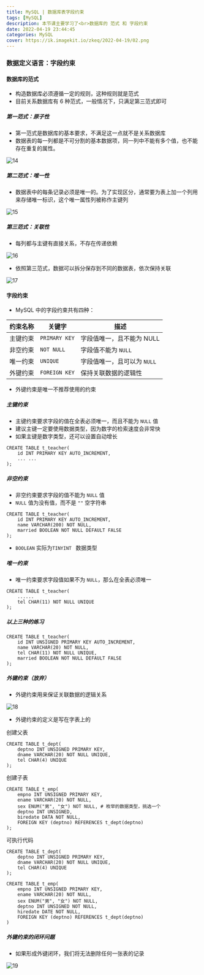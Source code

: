 ```yaml
---
title: MySQL | 数据库表字段约束
tags: [MySQL]
description: 本节课主要学习了<br>数据库的 范式 和 字段约束
date: 2022-04-19 23:44:45
categories: MySQL
cover: https://ik.imagekit.io/zkeq/2022-04-19/02.png
---
```


### 数据定义语言：字段约束

#### 数据库的范式

- 构造数据库必须遵循一定的规则，这种规则就是范式
- 目前关系数据库有 6 种范式，一般情况下，只满足第三范式即可

##### 第一范式：原子性

- 第一范式是数据库的基本要求，不满足这一点就不是关系数据库
- 数据表的每一列都是不可分割的基本数据项，同一列中不能有多个值，也不能存在重复的属性。

![14](https://ik.imagekit.io/zkeq/2022-04-19/14.png)

##### 第二范式：唯一性

- 数据表中的每条记录必须是唯一的。为了实现区分，通常要为表上加一个列用来存储唯一标识，这个唯一属性列被称作主键列

![15](https://ik.imagekit.io/zkeq/2022-04-19/15.png)

##### 第三范式：关联性

- 每列都与主键有直接关系，不存在传递依赖

![16](https://ik.imagekit.io/zkeq/2022-04-19/16.png)

- 依照第三范式，数据可以拆分保存到不同的数据表，依次保持关联

![17](https://ik.imagekit.io/zkeq/2022-04-19/17.png)

#### 字段约束

- MySQL 中的字段约束共有四种：

| 约束名称 | 关键字        | 描述                        |
| -------- | ------------- | --------------------------- |
| 主键约束 | `PRIMARY KEY` | 字段值唯一，且不能为 NULL   |
| 非空约束 | `NOT NULL`    | 字段值不能为 `NULL`         |
| 唯一约束 | `UNIQUE`      | 字段值唯一，且可以为 `NULL` |
| 外键约束 | `FOREIGN KEY` | 保持关联数据的逻辑性        |

- 外键约束是唯一不推荐使用的约束

##### 主键约束

- 主键约束要求字段的值在全表必须唯一，而且不能为 `NULL` 值
- 建议主键一定要使用数据类型，因为数字的检索速度会非常快
- 如果主键是数字类型，还可以设置自动增长

```mysql
CREATE TABLE t_teacher(
	id INT PRIMARY KEY AUTO_INCREMENT,
	... ...
);
```

##### 非空约束

- 非空约束要求字段的值不能为 `NULL` 值
- `NULL` 值为没有值，而不是  `""` 空字符串

```mysql
CREATE TABLE t_teacher(
	id INT PRIMARY KEY AUTO_INCREMENT,
	name VARCHAR(200) NOT NULL,
	married BOOLEAN NOT NULL DEFAULT FALSE
);
```

- `BOOLEAN` 实际为`TINYINT ` 数据类型

##### 唯一约束

- 唯一约束要求字段值如果不为 `NULL`，那么在全表必须唯一

```mysql
CREATE TABLE t_teacher(
	......
	tel CHAR(11) NOT NULL UNIQUE
);
```

##### 以上三种的练习

```mysql
CREATE TABLE t_teacher(
	id INT UNSIGNED PRIMARY KEY AUTO_INCREMENT,
	name VARCHAR(20) NOT NULL,
	tel CHAR(11) NOT NULL UNIQUE,
	married BOOLEAN NOT NULL DEFAULT FALSE
);	
```

##### 外键约束（放弃）

- 外键约束用来保证关联数据的逻辑关系

![18](https://ik.imagekit.io/zkeq/2022-04-19/18.png)

- 外键约束的定义是写在字表上的

创建父表

```mysql
CREATE TABLE t_dept(
	deptno INT UNSIGNED PRIMARY KEY,
	dname VARCHAR(20) NOT NULL UNIQUE,
	tel CHAR(4) UNIQUE
);
```

创建子表

```mysql
CREATE TABLE t_emp(
	empno INT UNSIGNED PRIMARY KEY,
	ename VARCHAR(20) NOT NULL,
	sex ENUM("男", "女") NOT NULL, # 枚举的数据类型，挑选一个
	deptno INT UNSIGNED,
	biredate DATA NOT NULL,
	FOREIGN KEY (deptno) REFERENCES t_dept(deptno)
);
```

可执行代码

```mysql
CREATE TABLE t_dept(
	deptno INT UNSIGNED PRIMARY KEY,
	dname VARCHAR(20) NOT NULL UNIQUE,
	tel CHAR(4) UNIQUE
);

CREATE TABLE t_emp(
	empno INT UNSIGNED PRIMARY KEY,
	ename VARCHAR(20) NOT NULL,
	sex ENUM("男", "女") NOT NULL,
	deptno INT UNSIGNED NOT NULL,
	hiredate DATE NOT NULL,
	FOREIGN KEY (deptno) REFERENCES t_dept(deptno)
)
```

##### 外键约束的闭环问题

- 如果形成外键闭环，我们将无法删除任何一张表的记录

![19](https://ik.imagekit.io/zkeq/2022-04-19/19.png)

